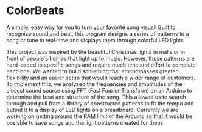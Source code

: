 # ColorBeats
A simple, easy way for you to turn your favorite song visual! Built to recognize sound and beat, this program designs a series of patterns to a song or tune in real-time and displays them through colorful LED lights.

This project was inspired by the beautiful Christmas lights in malls or in front of people's homes that light up to music. However, those patterns are hard-coded to specific songs and require much time and effort to complete each one. We wanted to build something that emcompasses greater flexibility and an easier setup that would reach a wider range of customers. To implement this, we analyzed the frequencies and amplitudes of the closest sound source using FFT (Fast Fourier Transform) on an Arduino to determine the beat and structure of the song. This allowed us to search through and pull from a library of constructed patterns to fit the tempo and output it to a display of LED lights on a breadboard. Currently we are working on getting around the RAM limit of the Arduino so that it would be posisble to save songs and the light patterns created for them.
